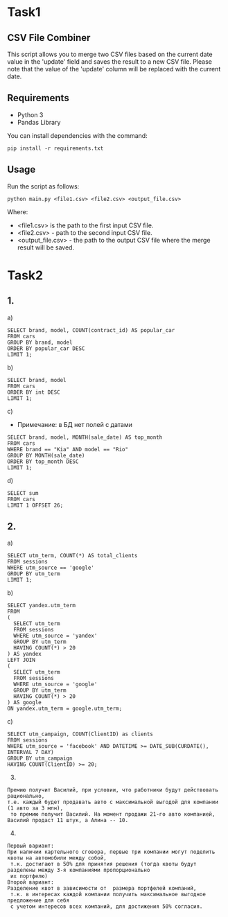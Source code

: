 # Task1

## CSV File Combiner

This script allows you to merge two CSV files based on the current date value in the 'update' field and saves the result to a new CSV file. 
Please note that the value of the 'update' column will be replaced with the current date.

## Requirements
- Python 3
 - Pandas Library

You can install dependencies with the command:
```shell
pip install -r requirements.txt
```


## Usage

Run the script as follows:

```shell
python main.py <file1.csv> <file2.csv> <output_file.csv>
```
Where:

- <file1.csv> is the path to the first input CSV file.
- <file2.csv> - path to the second input CSV file.
- <output_file.csv> - the path to the output CSV file where the merge result will be saved.



# Task2

## 1.

a) 

```shell
SELECT brand, model, COUNT(contract_id) AS popular_car
FROM cars
GROUP BY brand, model
ORDER BY popular_car DESC
LIMIT 1;
```
b) 
```shell
SELECT brand, model
FROM cars
ORDER BY int DESC
LIMIT 1;
```
c) 
* Примечание: в БД нет полей с датами
```shell
SELECT brand, model, MONTH(sale_date) AS top_month
FROM cars
WHERE brand == "Kia" AND model == "Rio"
GROUP BY MONTH(sale_date)
ORDER BY top_month DESC
LIMIT 1;
```

d) 
```shell
SELECT sum 
FROM cars
LIMIT 1 OFFSET 26;
```
## 2.

a) 

```shell
SELECT utm_term, COUNT(*) AS total_clients 
FROM sessions
WHERE utm_source == 'google'
GROUP BY utm_term
LIMIT 1;
```

b) 
```shell
SELECT yandex.utm_term
FROM
(
  SELECT utm_term
  FROM sessions
  WHERE utm_source = 'yandex'
  GROUP BY utm_term
  HAVING COUNT(*) > 20
) AS yandex
LEFT JOIN
(
  SELECT utm_term
  FROM sessions
  WHERE utm_source = 'google'
  GROUP BY utm_term
  HAVING COUNT(*) > 20
) AS google
ON yandex.utm_term = google.utm_term;
```

c) 

```shell
SELECT utm_campaign, COUNT(ClientID) as clients
FROM sessions
WHERE utm_source = 'facebook' AND DATETIME >= DATE_SUB(CURDATE(), INTERVAL 7 DAY)
GROUP BY utm_campaign
HAVING COUNT(ClientID) >= 20;
```
3) 
```shell
Премию получит Василий, при условии, что работники будут действовать рационально, 
т.е. каждый будет продавать авто с максимальной выгодой для компании (1 авто за 3 млн),
 то премию получит Василий. На момент продажи 21-го авто компанией,
Василий продаст 11 штук, а Алина -- 10.
```

4)
```shell
Первый вариант:
При наличии картельного сговора, первые три компании могут поделить квоты на автомобили между собой,
 т.к. достигают в 50% для принятия решения (тогда квоты будут разделены между 3-я компаниями пропорционально
 их портфелю)
Второй вариант:
Разделение квот в зависимости от  размера портфелей компаний,
 т.к. в интересах каждой компании получить максимальное выгодное предложение для себя 
 с учетом интересов всех компаний, для достижения 50% согласия.   
```

